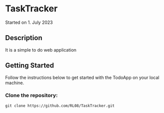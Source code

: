 # TaskTracker
Started on 1. July 2023 <br>

## Description 
It is a simple to do web application 

## Getting Started
Follow the instructions below to get started with the TodoApp on your local machine.

### Clone the repository:
```
git clone https://github.com/RL08/TaskTracker.git
```
